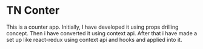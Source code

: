 # TN Conter
This is a counter app. Initially, I have developed it using props drilling concept. Then i have converted it using context api. After that i have made a set up like react-redux using context api and hooks and applied into it.
